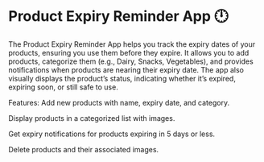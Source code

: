 # Product Expiry Reminder App 🕛
The Product Expiry Reminder App helps you track the expiry dates of your products, ensuring you use them before they expire. It allows you to add products, categorize them (e.g., Dairy, Snacks, Vegetables), and provides notifications when products are nearing their expiry date. The app also visually displays the product’s status, indicating whether it’s expired, expiring soon, or still safe to use.

Features: Add new products with name, expiry date, and category.

Display products in a categorized list with images.

Get expiry notifications for products expiring in 5 days or less.

Delete products and their associated images.

